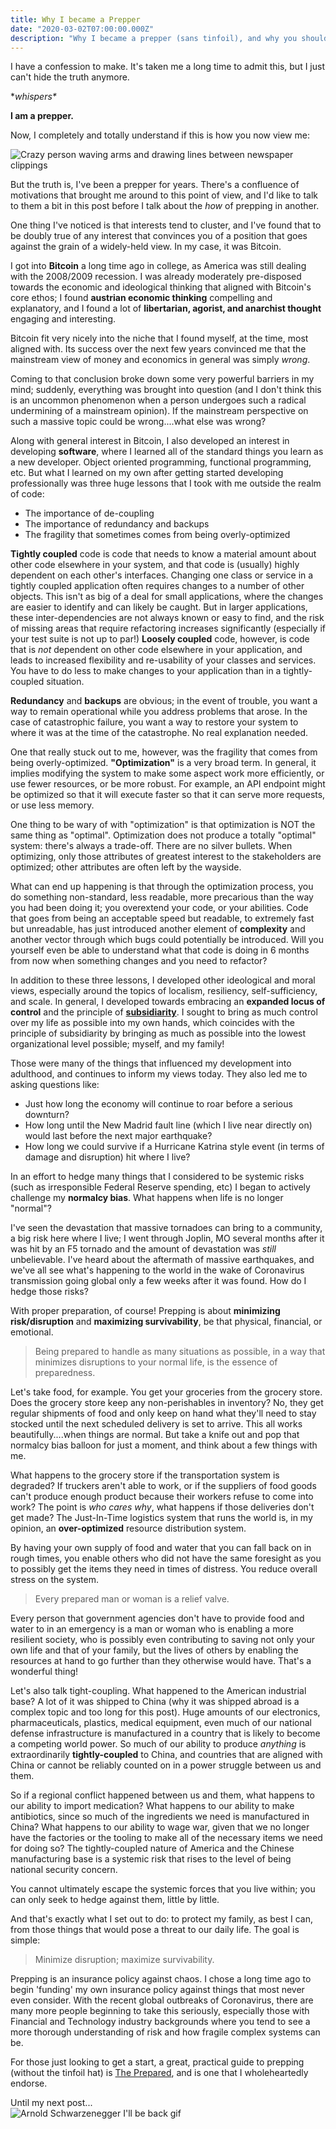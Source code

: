 ```yaml
---
title: Why I became a Prepper
date: "2020-03-02T07:00:00.000Z"
description: "Why I became a prepper (sans tinfoil), and why you should too."
---
```


I have a confession to make. It's taken me a long time to admit this, but I just can't hide the truth anymore.

\**whispers\**

__I am a prepper.__

Now, I completely and totally understand if this is how you now view me:

![Crazy person waving arms and drawing lines between newspaper clippings](https://i.kym-cdn.com/photos/images/newsfeed/001/430/367/007.gif)

But the truth is, I've been a prepper for years. There's a confluence of motivations that brought me around to this point of view, and I'd like to talk to them a bit in this post before I talk about the *how* of prepping in another.

One thing I've noticed is that interests tend to cluster, and I've found that to be doubly true of any interest that convinces you of a position that goes against the grain of a widely-held view. In my case, it was Bitcoin.

I got into __Bitcoin__ a long time ago in college, as America was still dealing with the 2008/2009 recession. I was already moderately pre-disposed towards the economic and ideological thinking that aligned with Bitcoin's core ethos; I found __austrian economic thinking__ compelling and explanatory, and I found a lot of __libertarian, agorist, and anarchist thought__ engaging and interesting. 

Bitcoin fit very nicely into the niche that I found myself, at the time, most aligned with. Its success over the next few years convinced me that the mainstream view of money and economics in general was simply *wrong*. 

Coming to that conclusion broke down some very powerful barriers in my mind; suddenly, everything was brought into question (and I don't think this is an uncommon phenomenon when a person undergoes such a radical undermining of a mainstream opinion). If the mainstream perspective on such a massive topic could be wrong....what else was wrong?

Along with general interest in Bitcoin, I also developed an interest in developing __software__, where I learned all of the standard things you learn as a new developer. Object oriented programming, functional programming, etc. But what I learned on my own after getting started developing professionally was three huge lessons that I took with me outside the realm of code:

- The importance of de-coupling
- The importance of redundancy and backups
- The fragility that sometimes comes from being overly-optimized

__Tightly coupled__ code is code that needs to know a material amount about other code elsewhere in your system, and that code is (usually) highly dependent on each other's interfaces. Changing one class or service in a tightly coupled application often requires changes to a number of other objects. This isn't as big of a deal for small applications, where the changes are easier to identify and can likely be caught. But in larger applications, these inter-dependencies are not always known or easy to find, and the risk of missing areas that require refactoring increases significantly (especially if your test suite is not up to par!) __Loosely coupled__ code, however, is code that is *not* dependent on other code elsewhere in your application, and leads to increased flexibility and re-usability of your classes and services. You have to do less to make changes to your application than in a tightly-coupled situation.

__Redundancy__ and __backups__ are obvious; in the event of trouble, you want a way to remain operational while you address problems that arose. In the case of catastrophic failure, you want a way to restore your system to where it was at the time of the catastrophe. No real explanation needed.

One that really stuck out to me, however, was the fragility that comes from being overly-optimized. __"Optimization"__ is a very broad term. In general, it implies modifying the system to make some aspect work more efficiently, or use fewer resources, or be more robust. For example, an API endpoint might be optimized so that it will execute faster so that it can serve more requests, or use less memory. 

One thing to be wary of with "optimization" is that optimization is NOT the same thing as "optimal". Optimization does not produce a totally "optimal" system: there's always a trade-off. There are no silver bullets. When optimizing, only those attributes of greatest interest to the stakeholders are optimized; other attributes are often left by the wayside.

What can end up happening is that through the optimization process, you do something non-standard, less readable, more precarious than the way you had been doing it; you overextend your code, or your abilities. Code that goes from being an acceptable speed but readable, to extremely fast but unreadable, has just introduced another element of __complexity__ and another vector through which bugs could potentially be introduced. Will you yourself even be able to understand what that code is doing in 6 months from now when something changes and you need to refactor?

In addition to these three lessons, I developed other ideological and moral views, especially around the topics of localism, resiliency, self-sufficiency, and scale. In general, I developed towards embracing an __expanded locus of control__ and the principle of __[subsidiarity](https://en.wikipedia.org/wiki/Subsidiarity_(Catholicism))__. I sought to bring as much control over my life as possible into my own hands, which coincides with the principle of subsidiarity by bringing as much as possible into the lowest organizational level possible; myself, and my family!

Those were many of the things that influenced my development into adulthood, and continues to inform my views today. They also led me to asking questions like:

- Just how long the economy will continue to roar before a serious downturn?
- How long until the New Madrid fault line (which I live near directly on) would last before the next major earthquake?
- How long we could survive if a Hurricane Katrina style event (in terms of damage and disruption) hit where I live?

In an effort to hedge many things that I considered to be systemic risks (such as irresponsible Federal Reserve spending, etc) I began to actively challenge my __normalcy bias__. What happens when life is no longer "normal"?

I've seen the devastation that massive tornadoes can bring to a community, a big risk here where I live; I went through Joplin, MO several months after it was hit by an F5 tornado and the amount of devastation was *still* unbelievable. I've heard about the aftermath of massive earthquakes, and we've all see what's happening to the world in the wake of Coronavirus transmission going global only a few weeks after it was found. How do I hedge those risks?

With proper preparation, of course! Prepping is about __minimizing risk/disruption__ and __maximizing survivability__, be that physical, financial, or emotional.

> Being prepared to handle as many situations as possible, in a way that minimizes disruptions to your normal life, is the essence of preparedness.

Let's take food, for example. You get your groceries from the grocery store. Does the grocery store keep any non-perishables in inventory? No, they get regular shipments of food and only keep on hand what they'll need to stay stocked until the next scheduled delivery is set to arrive. This all works beautifully....when things are normal. But take a knife out and pop that normalcy bias balloon for just a moment, and think about a few things with me.

What happens to the grocery store if the transportation system is degraded? If truckers aren't able to work, or if the suppliers of food goods can't produce enough product because their workers refuse to come into work? The point is _who cares why_, what happens if those deliveries don't get made? The Just-In-Time logistics system that runs the world is, in my opinion, an __over-optimized__ resource distribution system.

By having your own supply of food and water that you can fall back on in rough times, you enable others who did not have the same foresight as you to possibly get the items they need in times of distress. You reduce overall stress on the system. 

> Every prepared man or woman is a relief valve.

Every person that government agencies don't have to provide food and water to in an emergency is a man or woman who is enabling a more resilient society, who is possibly even contributing to saving not only your own life and that of your family, but the lives of others by enabling the resources at hand to go further than they otherwise would have. That's a wonderful thing!

Let's also talk tight-coupling. What happened to the American industrial base? A lot of it was shipped to China (why it was shipped abroad is a complex topic and too long for this post). Huge amounts of our electronics, pharmaceuticals, plastics, medical equipment, even much of our national defense infrastructure is manufactured in a country that is likely to become a competing world power. So much of our ability to produce *anything* is extraordinarily __tightly-coupled__ to China, and countries that are aligned with China or cannot be reliably counted on in a power struggle between us and them.

So if a regional conflict happened between us and them, what happens to our ability to import medication? What happens to our ability to make antibiotics, since so much of the ingredients we need is manufactured in China? What happens to our ability to wage war, given that we no longer have the factories or the tooling to make all of the necessary items we need for doing so? The tightly-coupled nature of America and the Chinese manufacturing base is a systemic risk that rises to the level of being national security concern.

You cannot ultimately escape the systemic forces that you live within; you can only seek to hedge against them, little by little.

And that's exactly what I set out to do: to protect my family, as best I can, from those things that would pose a threat to our daily life. The goal is simple:

> Minimize disruption; maximize survivability.

Prepping is an insurance policy against chaos. I chose a long time ago to begin 'funding' my own insurance policy against things that most never even consider. With the recent global outbreaks of Coronavirus, there are many more people beginning to take this seriously, especially those with Financial and Technology industry backgrounds where you tend to see a more thorough understanding of risk and how fragile complex systems can be.

For those just looking to get a start, a great, practical guide to prepping (without the tinfoil hat) is [The Prepared](https://theprepared.com/), and is one that I wholeheartedly endorse.

Until my next post...
<br/>
![Arnold Schwarzenegger I'll be back gif](https://media.giphy.com/media/JDKxRN0Bvmm2c/giphy.gif)